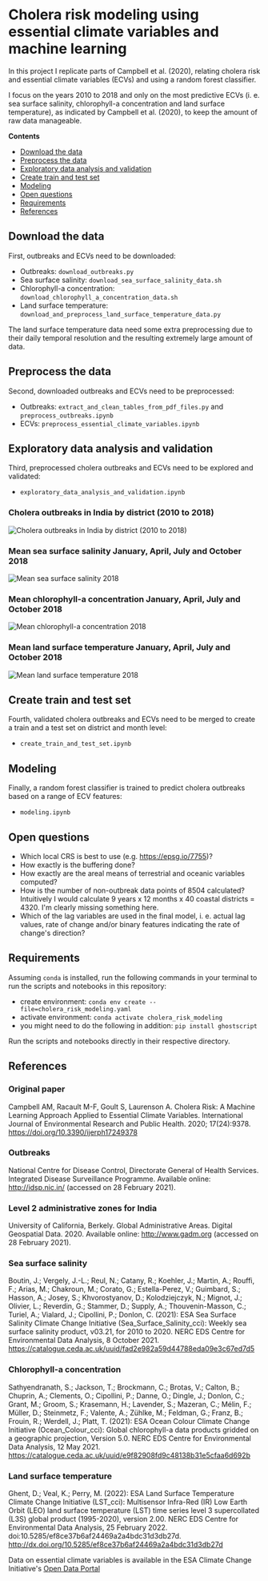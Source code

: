 # Cholera risk modeling using essential climate variables and machine learning

In this project I replicate parts of Campbell et al. (2020), relating cholera risk and essential climate variables (ECVs) and using a random forest classifier.

I focus on the years 2010 to 2018 and only on the most predictive ECVs (i. e. sea surface salinity, chlorophyll-a concentration and land surface temperature), as indicated by Campbell et al. (2020), to keep the amount of raw data manageable.

**Contents**

- [Download the data](#download-the-data)
- [Preprocess the data](#preprocess-the-data)
- [Exploratory data analysis and validation](#exploratory-data-analysis-and-validation)
- [Create train and test set](#create-train-and-test-set)
- [Modeling](#modeling)
- [Open questions](#open-questions)
- [Requirements](#requirements)
- [References](#references)



## Download the data

First, outbreaks and ECVs need to be downloaded:
- Outbreaks: `download_outbreaks.py`
- Sea surface salinity: `download_sea_surface_salinity_data.sh`
- Chlorophyll-a concentration: `download_chlorophyll_a_concentration_data.sh`
- Land surface temperature: `download_and_preprocess_land_surface_temperature_data.py`

The land surface temperature data need some extra preprocessing due to their daily temporal resolution and the resulting extremely large amount of data.



## Preprocess the data

Second, downloaded outbreaks and ECVs need to be preprocessed:
- Outbreaks:  `extract_and_clean_tables_from_pdf_files.py` and `preprocess_outbreaks.ipynb`
- ECVs: `preprocess_essential_climate_variables.ipynb`



## Exploratory data analysis and validation

Third, preprocessed cholera outbreaks and ECVs need to be explored and validated:
- `exploratory_data_analysis_and_validation.ipynb`

### Cholera outbreaks in India by district (2010 to 2018)
![Cholera outbreaks in India by district (2010 to 2018)](0_images/cholera_outbreaks_india_district_2010_2018.png 'Cholera outbreaks in India by district (2010 to 2018)')

### Mean sea surface salinity January, April, July and October 2018
![Mean sea surface salinity 2018](0_images/mean_sss_2018.png 'Mean sea surface salinity 2018')

### Mean chlorophyll-a concentration January, April, July and October 2018
![Mean chlorophyll-a concentration 2018](0_images/mean_chlora_2018.png 'Mean chlorophyll-a concentration 2018')

### Mean land surface temperature January, April, July and October 2018
![Mean land surface temperature 2018](0_images/mean_lst_2018.png 'Mean land surface temperature 2018')



## Create train and test set

Fourth, validated cholera outbreaks and ECVs need to be merged to create a train and a test set on district and month level:
- `create_train_and_test_set.ipynb`



## Modeling

Finally, a random forest classifier is trained to predict cholera outbreaks based on a range of ECV features:
- `modeling.ipynb`



## Open questions

- Which local CRS is best to use (e.g. https://epsg.io/7755)?
- How exactly is the buffering done?
- How exactly are the areal means of terrestrial and oceanic variables computed?
- How is the number of non-outbreak data points of 8504 calculated? Intuitively I would calculate 9 years x 12 months x 40 coastal districts = 4320. I'm clearly missing something here.
- Which of the lag variables are used in the final model, i. e. actual lag values, rate of change and/or binary features indicating the rate of change's direction?



## Requirements

Assuming `conda` is installed, run the following commands in your terminal to run the scripts and notebooks in this repository:

- create environment: `conda env create --file=cholera_risk_modeling.yaml`
- activate environment: `conda activate cholera_risk_modeling`
- you might need to do the following in addition: `pip install ghostscript`

Run the scripts and notebooks directly in their respective directory.



## References

### Original paper
Campbell AM, Racault M-F, Goult S, Laurenson A. Cholera Risk: A Machine Learning Approach Applied to Essential Climate Variables. International Journal of Environmental Research and Public Health. 2020; 17(24):9378. https://doi.org/10.3390/ijerph17249378 

### Outbreaks
National Centre for Disease Control, Directorate General of Health Services. Integrated Disease Surveillance Programme. Available online: http://idsp.nic.in/ (accessed on 28 February 2021).

### Level 2 administrative zones for India
University of California, Berkely. Global Administrative Areas. Digital Geospatial Data. 2020. Available online: http://www.gadm.org (accessed on 28 February 2021).

### Sea surface salinity
Boutin, J.; Vergely, J.-L.; Reul, N.; Catany, R.; Koehler, J.; Martin, A.; Rouffi, F.; Arias, M.; Chakroun, M.; Corato, G.; Estella-Perez, V.; Guimbard, S.; Hasson, A.; Josey, S.; Khvorostyanov, D.; Kolodziejczyk, N.; Mignot, J.; Olivier, L.; Reverdin, G.; Stammer, D.; Supply, A.; Thouvenin-Masson, C.; Turiel, A.; Vialard, J.; Cipollini, P.; Donlon, C. (2021): ESA Sea Surface Salinity Climate Change Initiative (Sea_Surface_Salinity_cci): Weekly sea surface salinity product, v03.21, for 2010 to 2020. NERC EDS Centre for Environmental Data Analysis, 8 October 2021. https://catalogue.ceda.ac.uk/uuid/fad2e982a59d44788eda09e3c67ed7d5

### Chlorophyll-a concentration
Sathyendranath, S.; Jackson, T.; Brockmann, C.; Brotas, V.; Calton, B.; Chuprin, A.; Clements, O.; Cipollini, P.; Danne, O.; Dingle, J.; Donlon, C.; Grant, M.; Groom, S.; Krasemann, H.; Lavender, S.; Mazeran, C.; Mélin, F.; Müller, D.; Steinmetz, F.; Valente, A.; Zühlke, M.; Feldman, G.; Franz, B.; Frouin, R.; Werdell, J.; Platt, T. (2021): ESA Ocean Colour Climate Change Initiative (Ocean_Colour_cci): Global chlorophyll-a data products gridded on a geographic projection, Version 5.0. NERC EDS Centre for Environmental Data Analysis, 12 May 2021. https://catalogue.ceda.ac.uk/uuid/e9f82908fd9c48138b31e5cfaa6d692b

### Land surface temperature
Ghent, D.; Veal, K.; Perry, M. (2022): ESA Land Surface Temperature Climate Change Initiative (LST_cci): Multisensor Infra-Red (IR) Low Earth Orbit (LEO) land surface temperature (LST) time series level 3 supercollated (L3S) global product (1995-2020), version 2.00. NERC EDS Centre for Environmental Data Analysis, 25 February 2022. doi:10.5285/ef8ce37b6af24469a2a4bdc31d3db27d. http://dx.doi.org/10.5285/ef8ce37b6af24469a2a4bdc31d3db27d

Data on essential climate variables is available in the ESA Climate Change Initiative's [Open Data Portal](https://climate.esa.int/en/odp/#/dashboard)